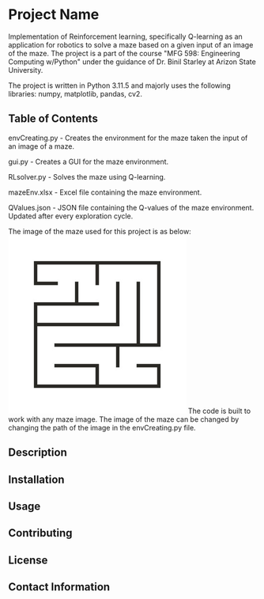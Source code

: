 # Project Name

Implementation of Reinforcement learning, specifically Q-learning as an application for robotics to solve a maze based on a given input of an image of the maze.
The project is a part of the course "MFG 598: Engineering Computing w/Python" under the guidance of Dr. Binil Starley at Arizon State University.

The project is written in Python 3.11.5 and majorly uses the following libraries: numpy, matplotlib, pandas, cv2.

## Table of Contents

envCreating.py - Creates the environment for the maze taken the input of an image of a maze.

gui.py - Creates a GUI for the maze environment.

RLsolver.py - Solves the maze using Q-learning.

mazeEnv.xlsx - Excel file containing the maze environment.

QValues.json - JSON file containing the Q-values of the maze environment. Updated after every exploration cycle.

The image of the maze used for this project is as below:
![maze](maze.jpg)
The code is built to work with any maze image. The image of the maze can be changed by changing the path of the image in the envCreating.py file.

## Description

## Installation

## Usage

## Contributing

## License

## Contact Information
